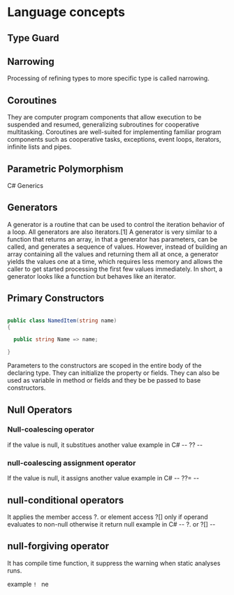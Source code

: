 
# Language concepts

## Type Guard

## Narrowing

Processing of refining types to more specific type is called narrowing.

## Coroutines

They are computer program components that allow execution to be suspended and resumed, generalizing subroutines for cooperative multitasking. Coroutines are well-suited for implementing familiar program components such as cooperative tasks, exceptions, event loops, iterators, infinite lists and pipes.

## Parametric Polymorphism

C# Generics

## Generators

A generator is a routine that can be used to control the iteration behavior of a loop. All generators are also iterators.[1] A generator is very similar to a function that returns an array, in that a generator has parameters, can be called, and generates a sequence of values. However, instead of building an array containing all the values and returning them all at once, a generator yields the values one at a time, which requires less memory and allows the caller to get started processing the first few values immediately. In short, a generator looks like a function but behaves like an iterator.


## Primary Constructors

``` C#

public class NamedItem(string name)
{

  public string Name => name;

}
```
Parameters to the constructors are scoped in the entire body of the declaring type. They can initialize the property or fields. They can also be used as variable in method or fields and they be be passed to base constructors.

## Null Operators

### Null-coalescing operator

  if the value is null, it substitues another value
  example in C# -- ?? --

### null-coalescing assignment operator

 If the value is null, it assigns another value
  example in C# -- ??= --
  
## null-conditional operators

 It applies the member access ?. or element access ?[] only if operand evaluates to non-null otherwise it return null
  example in C# -- ?. or  ?[] --
  
## null-forgiving operator

It has compile time function, it suppress the warning when static analyses runs.
 
 example ``` !  ```
 ne